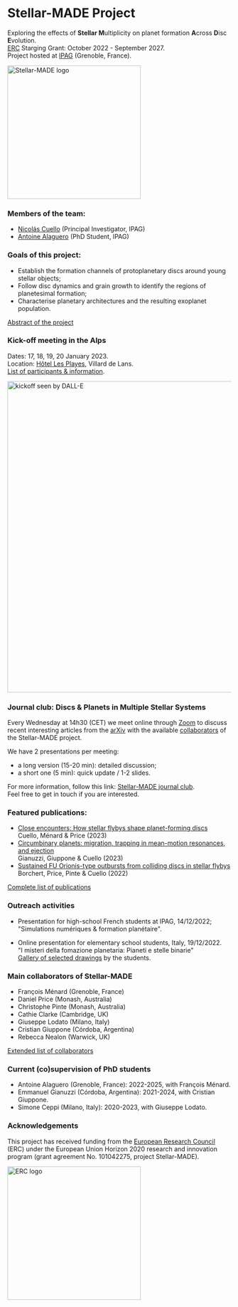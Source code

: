 # Stellar-MADE Project

Exploring the effects of **Stellar M**ultiplicity on planet formation **A**cross **D**isc **E**volution.  
[ERC](https://erc.europa.eu/homepage) Starging Grant: October 2022 - September 2027.  
Project hosted at [IPAG](https://ipag.osug.fr) (Grenoble, France).

<img src="https://nicolascuello.github.io/Stellar-MADE/images/logo.png" alt="Stellar-MADE logo" width="300"/>


### Members of the team:

- [Nicolás Cuello](nicolas-cuello) (Principal Investigator, IPAG)
- [Antoine Alaguero](antoine-alaguero) (PhD Student, IPAG)


### Goals of this project:

- Establish the formation channels of protoplanetary discs around young stellar objects;  
- Follow disc dynamics and grain growth to identify the regions of planetesimal formation;  
- Characterise planetary architectures and the resulting exoplanet population.

[Abstract of the project][about]


### Kick-off meeting in the Alps

Dates: 17, 18, 19, 20 January 2023.  
Location: [Hôtel Les Playes](https://www.hotel-les-playes.com/accueil.htm), Villard de Lans.  
[List of participants & information](kickoff).

<img src="https://nicolascuello.github.io/Stellar-MADE/images/DALLE-kickoff.png" alt="kickoff seen by DALL-E" width="700"/>

### Journal club: Discs & Planets in Multiple Stellar Systems

Every Wednesday at 14h30 (CET) we meet online through [Zoom](https://univ-grenoble-alpes-fr.zoom.us/j/7420595901?pwd=NWpxSolzbkRCLoFRTmVHSCtDdXRIUT09) to discuss recent interesting articles from the [arXiv](https://arxiv.org) with the available [collaborators][collaborators] of the Stellar-MADE project.  

We have 2 presentations per meeting:
- a long version (15-20 min): detailed discussion;
- a short one (5 min): quick update / 1-2 slides.

For more information, follow this link: [Stellar-MADE journal club](journalclub).  
Feel free to get in touch if you are interested.


### Featured publications:

- [Close encounters: How stellar flybys shape planet-forming discs](https://ui.adsabs.harvard.edu/abs/2022arXiv220709752C/abstract)  
    Cuello, Ménard & Price (2023)
- [Circumbinary planets: migration, trapping in mean-motion resonances, and ejection](https://ui.adsabs.harvard.edu/abs/2022arXiv221108520G/abstract)  
    Gianuzzi, Giuppone & Cuello (2023)
- [Sustained FU Orionis-type outbursts from colliding discs in stellar flybys](https://ui.adsabs.harvard.edu/abs/2022MNRAS.517.4436B/abstract)  
    Borchert, Price, Pinte & Cuello (2022)

[Complete list of publications][publications]


### Outreach activities

- Presentation for high-school French students at IPAG, 14/12/2022;  
"Simulations numériques & formation planétaire".

- Online presentation for elementary school students, Italy, 19/12/2022.  
"I misteri della fomazione planetaria: Pianeti e stelle binarie"  
[Gallery of selected drawings][drawings] by the students.


### Main collaborators of Stellar-MADE

- François Ménard (Grenoble, France)  
- Daniel Price (Monash, Australia)  
- Christophe Pinte (Monash, Australia)  
- Cathie Clarke (Cambridge, UK)  
- Giuseppe Lodato (Milano, Italy)  
- Cristian Giuppone (Córdoba, Argentina)  
- Rebecca Nealon (Warwick, UK)  

[Extended list of collaborators][collaborators]


### Current (co)supervision of PhD students

- Antoine Alaguero (Grenoble, France): 2022-2025, with François Ménard.
- Emmanuel Gianuzzi (Córdoba, Argentina): 2021-2024, with Cristian Giuppone.
- Simone Ceppi (Milano, Italy): 2020-2023, with Giuseppe Lodato.


### Acknowledgements

This project has received funding from the [European Research Council](https://erc.europa.eu/homepage) (ERC) under the European Union Horizon 2020 research and innovation program (grant agreement No. 101042275, project Stellar-MADE).

<img src="https://nicolascuello.github.io/Stellar-MADE/images/European_Research_Council_logo.svg.png" alt="ERC logo" width="300"/>



[about]: https://nicolascuello.github.io/Stellar-MADE/about
[collaborators]: https://nicolascuello.github.io/Stellar-MADE/collaborators
[nicolas-cuello]: https://nicolascuello.github.io/Stellar-MADE/nicolas-cuello
[antoine-alaguero]: https://nicolascuello.github.io/Stellar-MADE/antoine-alaguero
[publications]: https://ui.adsabs.harvard.edu/public-libraries/JlXaxrUKQL2dp176Y2cojQ
[journalclub]: https://nicolascuello.github.io/Stellar-MADE/journalclub
[kickoff]: https://nicolascuello.github.io/Stellar-MADE/kickoff
[drawings]: https://nicolascuello.github.io/Stellar-MADE/drawings
